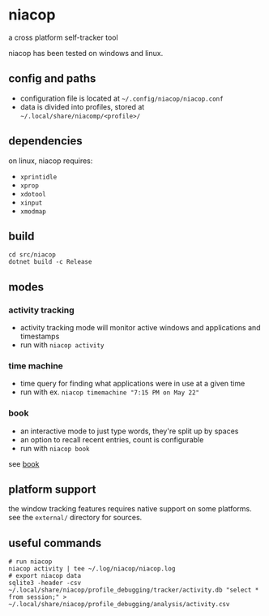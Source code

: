 
# niacop

a cross platform self-tracker tool

niacop has been tested on windows and linux.

## config and paths

+ configuration file is located at `~/.config/niacop/niacop.conf`
+ data is divided into profiles, stored at `~/.local/share/niacomp/<profile>/`

## dependencies

on linux, niacop requires:
+ `xprintidle`
+ `xprop`
+ `xdotool`
+ `xinput`
+ `xmodmap`

## build

```
cd src/niacop
dotnet build -c Release
```

## modes

### activity tracking

+ activity tracking mode will monitor active windows and applications and timestamps
+ run with `niacop activity`

### time machine

+ time query for finding what applications were in use at a given time
+ run with ex. `niacop timemachine "7:15 PM on May 22"`

### book

+ an interactive mode to just type words, they're split up by spaces
+ an option to recall recent entries, count is configurable
+ run with `niacop book`

see [book](doc/book.md)

## platform support

the window tracking features requires native support on some platforms. see the `external/` directory for sources.

## useful commands
```
# run niacop
niacop activity | tee ~/.log/niacop/niacop.log
# export niacop data
sqlite3 -header -csv ~/.local/share/niacop/profile_debugging/tracker/activity.db "select * from session;" > ~/.local/share/niacop/profile_debugging/analysis/activity.csv
```
